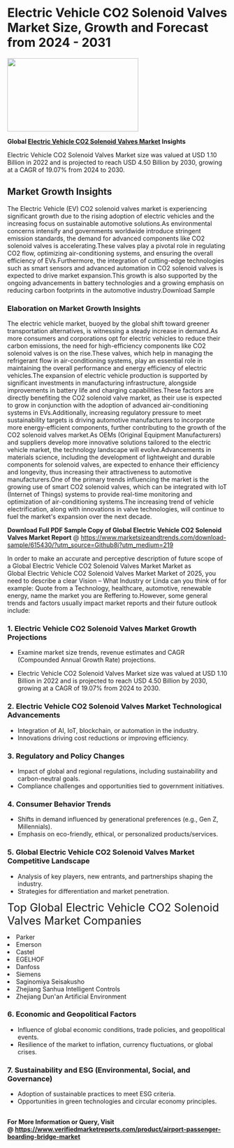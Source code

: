 <H1>Electric Vehicle CO2 Solenoid Valves Market Size, Growth and Forecast from 2024 - 2031</H1><img class="aligncenter size-medium wp-image-584254" src="https://thirdeyenews.in/wp-content/uploads/2024/09/Global-Market-Research-300x168.jpeg" alt="" width="300" height="168" /><p><strong>Global&nbsp;<a href="https://www.marketsizeandtrends.com/download-sample/615430/?utm_source=Github8j?utm_medium=219">Electric Vehicle CO2 Solenoid Valves Market</a> Insights</strong></p><p>Electric Vehicle CO2 Solenoid Valves Market size was valued at USD 1.10 Billion in 2022 and is projected to reach USD 4.50 Billion by 2030, growing at a CAGR of 19.07% from 2024 to 2030.</p><p><h2>Market Growth Insights</h2> The Electric Vehicle (EV) CO2 solenoid valves market is experiencing significant growth due to the rising adoption of electric vehicles and the increasing focus on sustainable automotive solutions.As environmental concerns intensify and governments worldwide introduce stringent emission standards, the demand for advanced components like CO2 solenoid valves is accelerating.These valves play a pivotal role in regulating CO2 flow, optimizing air-conditioning systems, and ensuring the overall efficiency of EVs.Furthermore, the integration of cutting-edge technologies such as smart sensors and advanced automation in CO2 solenoid valves is expected to drive market expansion.This growth is also supported by the ongoing advancements in battery technologies and a growing emphasis on reducing carbon footprints in the automotive industry.Download Sample <h3>Elaboration on Market Growth Insights</h3> The electric vehicle market, buoyed by the global shift toward greener transportation alternatives, is witnessing a steady increase in demand.As more consumers and corporations opt for electric vehicles to reduce their carbon emissions, the need for high-efficiency components like CO2 solenoid valves is on the rise.These valves, which help in managing the refrigerant flow in air-conditioning systems, play an essential role in maintaining the overall performance and energy efficiency of electric vehicles.The expansion of electric vehicle production is supported by significant investments in manufacturing infrastructure, alongside improvements in battery life and charging capabilities.These factors are directly benefiting the CO2 solenoid valve market, as their use is expected to grow in conjunction with the adoption of advanced air-conditioning systems in EVs.Additionally, increasing regulatory pressure to meet sustainability targets is driving automotive manufacturers to incorporate more energy-efficient components, further contributing to the growth of the CO2 solenoid valves market.As OEMs (Original Equipment Manufacturers) and suppliers develop more innovative solutions tailored to the electric vehicle market, the technology landscape will evolve.Advancements in materials science, including the development of lightweight and durable components for solenoid valves, are expected to enhance their efficiency and longevity, thus increasing their attractiveness to automotive manufacturers.One of the primary trends influencing the market is the growing use of smart CO2 solenoid valves, which can be integrated with IoT (Internet of Things) systems to provide real-time monitoring and optimization of air-conditioning systems.The increasing trend of vehicle electrification, along with innovations in valve technologies, will continue to fuel the market's expansion over the next decade.</p><p><span class=""><strong>Download Full PDF Sample Copy of Global Electric Vehicle CO2 Solenoid Valves Market Report</strong> @ <a href="https://www.marketsizeandtrends.com/download-sample/615430/?utm_source=Github8j?utm_medium=219" target="_blank">https://www.marketsizeandtrends.com/download-sample/615430/?utm_source=Github8j?utm_medium=219</a></span></p><p>In order to make an accurate and perceptive description of future scope of a Global&nbsp;Electric Vehicle CO2 Solenoid Valves Market Market as Global&nbsp;Electric Vehicle CO2 Solenoid Valves Market Market of 2025, you need to describe a clear Vision &ndash; What Industry or Linda can you think of for example: Quote from a Technology, healthcare, automotive, renewable energy, name the market you are Reffering to.However, some general trends and factors usually impact market reports and their future outlook include:</p><h3>1.&nbsp;<strong>Electric Vehicle CO2 Solenoid Valves Market Growth Projections</strong></h3><ul><li>Examine market size trends, revenue estimates and CAGR (Compounded Annual Growth Rate) projections.</li><li><p>Electric Vehicle CO2 Solenoid Valves Market size was valued at USD 1.10 Billion in 2022 and is projected to reach USD 4.50 Billion by 2030, growing at a CAGR of 19.07% from 2024 to 2030.</p></li></ul><h3>2.&nbsp;<strong>Electric Vehicle CO2 Solenoid Valves Market Technological Advancements</strong></h3><ul><li>Integration of AI, IoT, blockchain, or automation in the industry.</li><li>Innovations driving cost reductions or improving efficiency.</li></ul><h3>3.&nbsp;<strong>Regulatory and Policy Changes</strong></h3><ul><li>Impact of global and regional regulations, including sustainability and carbon-neutral goals.</li><li>Compliance challenges and opportunities tied to government initiatives.</li></ul><h3>4.&nbsp;<strong>Consumer Behavior Trends</strong></h3><ul><li>Shifts in demand influenced by generational preferences (e.g., Gen Z, Millennials).</li><li>Emphasis on eco-friendly, ethical, or personalized products/services.</li></ul><h3>5.&nbsp;<strong>Global Electric Vehicle CO2 Solenoid Valves Market Competitive Landscape</strong></h3><ul><li>Analysis of key players, new entrants, and partnerships shaping the industry.</li><li>Strategies for differentiation and market penetration.</li></ul><p data-pm-slice="1 1 []"><span style="color: inherit; font-family: inherit; font-size: 25px;">Top Global Electric Vehicle CO2 Solenoid Valves Market Companies</span></p><div class="" data-test-id=""><p><li>Parker</li><li> Emerson</li><li> Castel</li><li> EGELHOF</li><li> Danfoss</li><li> Siemens</li><li> Saginomiya Seisakusho</li><li> Zhejiang Sanhua Intelligent Controls</li><li> Zhejiang Dun'an Artificial Environment</li></p></div><h3>6.&nbsp;<strong>Economic and Geopolitical Factors</strong></h3><ul><li>Influence of global economic conditions, trade policies, and geopolitical events.</li><li>Resilience of the market to inflation, currency fluctuations, or global crises.</li></ul><h3>7.&nbsp;<strong>Sustainability and ESG (Environmental, Social, and Governance)</strong></h3><ul><li>Adoption of sustainable practices to meet ESG criteria.</li><li>Opportunities in green technologies and circular economy principles.</li></ul><h2><strong style="font-size: 14px;">For More Information or Query, Visit @&nbsp;</strong><a style="background-color: #ffffff; font-size: 14px;" href="https://www.marketsizeandtrends.com/report/electric-vehicle-co2-solenoid-valves-market/" target="_blank">https://www.verifiedmarketreports.com/product/airport-passenger-boarding-bridge-market</a></h2>